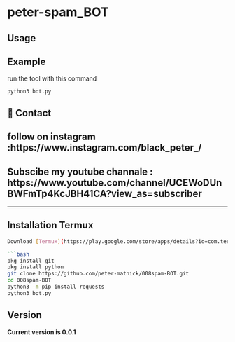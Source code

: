 <h1>peter-spam_BOT </h1>


<h2>Usage</h2>

<h2>Example</h2>
<p>run the tool with this command<p>
<code>python3 bot.py</code>

<h2>💬 Contact</h2>

<h2>follow on instagram :https://www.instagram.com/black_peter_/ </h2>

<h2>Subscibe my youtube channale : https://www.youtube.com/channel/UCEWoDUnBWFmTp4KcJBH41CA?view_as=subscriber </h2>

<hr>

## Installation Termux

```bash
Download [Termux](https://play.google.com/store/apps/details?id=com.termux)

```bash
pkg install git
pkg install python
git clone https://github.com/peter-matnick/008spam-BOT.git
cd 008spam-BOT
python3 -m pip install requests
python3 bot.py

```
<h2>Version</h2>
<strong>Current version is 0.0.1</strong>
